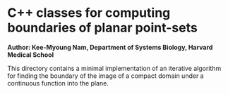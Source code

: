 # C++ classes for computing boundaries of planar point-sets

**Author: Kee-Myoung Nam, Department of Systems Biology, Harvard Medical School**

This directory contains a minimal implementation of an iterative algorithm 
for finding the boundary of the image of a compact domain under a continuous
function into the plane.
